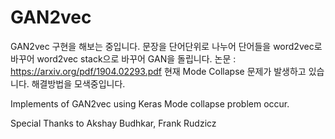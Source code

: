 # GAN2vec
GAN2vec 구현을 해보는 중입니다.
문장을 단어단위로 나누어 단어들을 word2vec로 바꾸어
word2vec stack으로 바꾸어 GAN을 돌립니다.
논문 : https://arxiv.org/pdf/1904.02293.pdf
현재 Mode Collapse 문제가 발생하고 있습니다. 해결방법을 모색중입니다.

Implements of GAN2vec using Keras
Mode collapse problem occur. 


Special Thanks to Akshay Budhkar, Frank Rudzicz
